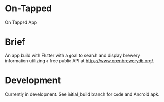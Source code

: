 # On-Tapped
On Tapped App

# Brief
An app build with Flutter with a goal to search and display brewery information utilizing a free public API at <https://www.openbrewerydb.org/>.

# Development
Currently in development. See initial_build branch for code and Android apk.
